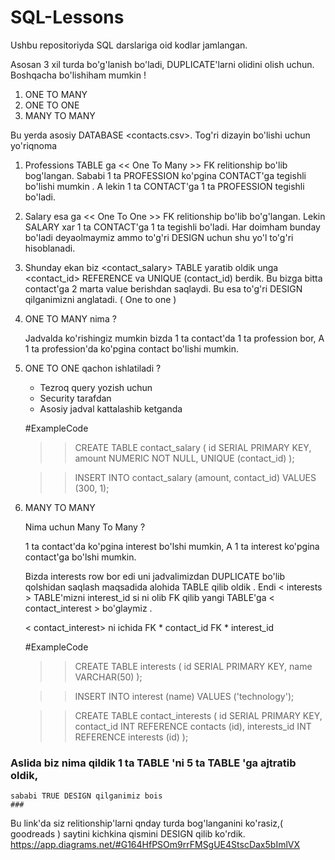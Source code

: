 # SQL-Lessons
Ushbu repositoriyda SQL darslariga oid kodlar jamlangan.

Asosan 3 xil turda bo'g'lanish bo'ladi, DUPLICATE'larni olidini olish uchun.
Boshqacha bo'lishiham mumkin !

1) ONE TO MANY
2) ONE TO ONE
3) MANY TO MANY

Bu yerda asosiy DATABASE <contacts.csv>. Tog'ri dizayin bo'lishi uchun yo'riqnoma 

1. Professions TABLE <contacts> ga << One To Many >> FK relitionship bo'lib bog'langan.
   Sababi 1 ta PROFESSION ko'pgina CONTACT'ga tegishli bo'lishi mumkin . A lekin 1 ta CONTACT'ga 
   1 ta PROFESSION tegishli bo'ladi.
   

2. Salary esa <contacts> ga << One To One >> FK relitionship bo'lib bo'g'langan.
   Lekin SALARY xar 1 ta CONTACT'ga 1 ta tegishli bo'ladi.
   Har doimham bunday bo'ladi deyaolmaymiz ammo to'g'ri DESIGN uchun shu yo'l to'g'ri hisoblanadi.

3. Shunday ekan biz <contact_salary> TABLE yaratib oldik unga <contact_id> REFERENCE va UNIQUE (contact_id)
   berdik. Bu bizga bitta contact'ga 2 marta value berishdan saqlaydi. Bu esa to'g'ri DESIGN qilganimizni
   anglatadi. ( One to one )

4. ONE TO MANY nima ?
   
   Jadvalda ko'rishingiz mumkin bizda 1 ta contact'da 1 ta profession bor,
   A 1 ta profession'da ko'pgina contact bo'lishi mumkin. 

5. ONE TO ONE qachon ishlatiladi ?
   
   * Tezroq query yozish uchun 
   * Security tarafdan 
   * Asosiy jadval kattalashib ketganda 
   
   #ExampleCode 
    >>    CREATE TABLE contact_salary (
             id SERIAL PRIMARY KEY,
             amount NUMERIC NOT NULL,
             UNIQUE (contact_id)
        );
        
    >>    INSERT INTO contact_salary (amount, contact_id) VALUES (300, 1);
        

6. MANY TO MANY 
   
   Nima uchun Many To Many ?
      
      1 ta contact'da ko'pgina interest bo'lshi mumkin, 
      A 1 ta interest ko'pgina contact'ga bo'lshi mumkin.

   Bizda interests row bor edi uni jadvalimizdan DUPLICATE bo'lib qolshidan saqlash
   maqsadida alohida TABLE qilib oldik . Endi < interests > TABLE'mizni interest_id 
   si ni olib FK qilib yangi TABLE'ga < contact_interest > bo'glaymiz . 

   < contact_interest> ni ichida 
    FK * contact_id
    FK * interest_id 

    #ExampleCode
     >>   CREATE TABLE interests (
             id SERIAL PRIMARY KEY,
             name VARCHAR(50)
            );
        
     >>   INSERT INTO interest (name) VALUES ('technology');
       
     >>   CREATE TABLE contact_interests ( 
             id SERIAL PRIMARY KEY,
             contact_id INT REFERENCE contacts (id),
             interests_id INT REFERENCE interests (id)
            );


### Aslida biz nima qildik 1 ta TABLE 'ni 5 ta TABLE 'ga ajtratib oldik,
    sababi TRUE DESIGN qilganimiz bois
    ###
Bu link'da siz relitionship'larni qnday turda bog'langanini ko'rasiz,( goodreads )
saytini kichkina qismini DESIGN qilib ko'rdik.
https://app.diagrams.net/#G164HfPSOm9rrFMSgUE4StscDax5bImlVX












   

